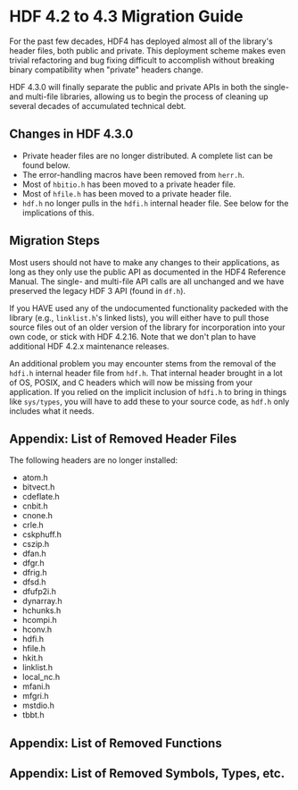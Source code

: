 # HDF 4.2 to 4.3 Migration Guide

For the past few decades, HDF4 has deployed almost all of the library's header
files, both public and private. This deployment scheme makes even trivial
refactoring and bug fixing difficult to accomplish without breaking binary
compatibility when "private" headers change.

HDF 4.3.0 will finally separate the public and private APIs in both the single-
and multi-file libraries, allowing us to begin the process of cleaning up
several decades of accumulated technical debt.

## Changes in HDF 4.3.0

* Private header files are no longer distributed. A complete list can be found below.
* The error-handling macros have been removed from `herr.h`.
* Most of `hbitio.h` has been moved to a private header file.
* Most of `hfile.h` has been moved to a private header file.
* `hdf.h` no longer pulls in the `hdfi.h` internal header file. See below for the implications of this.

## Migration Steps

Most users should not have to make any changes to their applications, as long
as they only use the public API as documented in the HDF4 Reference Manual.
The single- and multi-file API calls are all unchanged and we have preserved
the legacy HDF 3 API (found in `df.h`).

If you HAVE used any of the undocumented functionality packeded with the library
(e.g., `linklist.h`'s linked lists), you will either have to pull those
source files out of an older version of the library for incorporation into
your own code, or stick with HDF 4.2.16. Note that we don't plan to have
additional HDF 4.2.x maintenance releases.

An additional problem you may encounter stems from the removal of the `hdfi.h`
internal header file from `hdf.h`. That internal header brought in a lot of OS,
POSIX, and C headers which will now be missing from your application. If you
relied on the implicit inclusion of `hdfi.h` to bring in things like `sys/types`,
you will have to add these to your source code, as `hdf.h` only includes what
it needs.

## Appendix: List of Removed Header Files

The following headers are no longer installed:

* atom.h
* bitvect.h
* cdeflate.h
* cnbit.h
* cnone.h
* crle.h
* cskphuff.h
* cszip.h
* dfan.h
* dfgr.h
* dfrig.h
* dfsd.h
* dfufp2i.h
* dynarray.h
* hchunks.h
* hcompi.h
* hconv.h
* hdfi.h
* hfile.h
* hkit.h
* linklist.h
* local\_nc.h
* mfani.h
* mfgri.h
* mstdio.h
* tbbt.h

## Appendix: List of Removed Functions


## Appendix: List of Removed Symbols, Types, etc.
